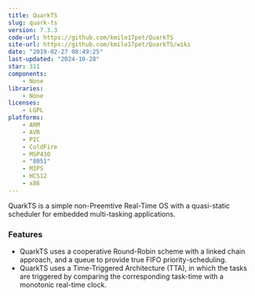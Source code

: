 ```yaml
---
title: QuarkTS
slug: quark-ts
version: 7.3.3
code-url: https://github.com/kmilo17pet/QuarkTS
site-url: https://github.com/kmilo17pet/QuarkTS/wiki
date: "2019-02-27 08:49:25"
last-updated: "2024-10-28"
star: 311
components:
    - None
libraries:
    - None
licenses:
    - LGPL
platforms:
    - ARM
    - AVR
    - PIC
    - ColdFire
    - MSP430
    - "8051"
    - MIPS
    - HCS12
    - x86
---
```

QuarkTS is a simple non-Preemtive Real-Time OS with a quasi-static scheduler for embedded multi-tasking applications. 

<!--more-->

### Features

- QuarkTS uses a cooperative Round-Robin scheme with a linked chain approach, and a queue to provide true FIFO priority-scheduling. 
- QuarkTS uses a Time-Triggered Architecture (TTA), in which the tasks are triggered by comparing the corresponding task-time with a monotonic real-time clock. 

<!--github-projects-->